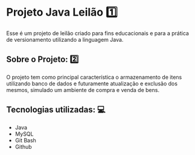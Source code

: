 #  Projeto Java Leilão 1️⃣
Esse é um projeto de leilão criado para fins educacionais e para a prática de versionamento utilizando a linguagem Java.

##  Sobre o Projeto: 2️⃣
O projeto tem como principal característica o armazenamento de itens utilizando banco de dados e futuramente atualização e exclusão dos mesmos, simulado um ambiente de compra e venda de bens.

##  Tecnologias utilizadas: 💻
- Java
- MySQL
- Git Bash
- Github
